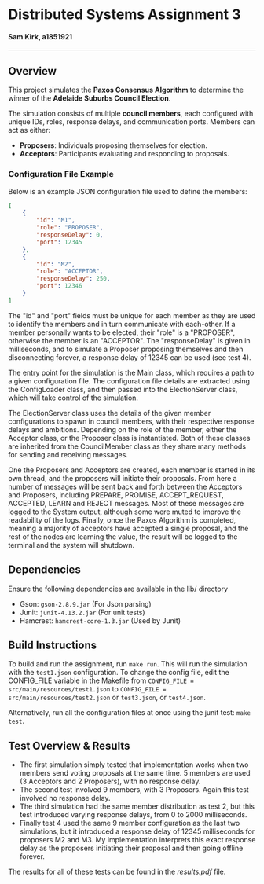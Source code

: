 # Distributed Systems Assignment 3
#### Sam Kirk, a1851921

---

## Overview

This project simulates the **Paxos Consensus Algorithm** to determine the winner of the **Adelaide Suburbs Council Election**.

The simulation consists of multiple **council members**, each configured with unique IDs, roles, response delays, and communication ports. Members can act as either:
- **Proposers**: Individuals proposing themselves for election.
- **Acceptors**: Participants evaluating and responding to proposals.

### Configuration File Example
Below is an example JSON configuration file used to define the members:

```json
[
    {
        "id": "M1",
        "role": "PROPOSER",
        "responseDelay": 0,
        "port": 12345
    },
    {
        "id": "M2",
        "role": "ACCEPTOR",
        "responseDelay": 250,
        "port": 12346
    }
]
```

The "id" and "port" fields must be unique for each member as they are used to identify the members and in turn communicate with each-other. If a member personally wants to be elected, their "role" is a "PROPOSER", otherwise the member is an "ACCEPTOR". The "responseDelay" is given in milliseconds, and to simulate a Proposer proposing themselves and then disconnecting forever, a response delay of 12345  can be used (see test 4). 

The entry point for the simulation is the Main class, which requires a path to a given configuration file. The configuration file details are extracted using the ConfigLoader class, and then passed into the ElectionServer class, which will take control of the simulation. 

The ElectionServer class uses the details of the given member configurations to spawn in council members, with their respective response delays and ambitions. Depending on the role of the member, either the Acceptor class, or the Proposer class is instantiated. Both of these classes are inherited from the CouncilMember class as they share many methods for sending and receiving messages. 

One the Proposers and Acceptors are created, each member is started in its own thread, and the proposers will initiate their proposals. From here a number of messages will be sent back and forth between the Acceptors and Proposers, including PREPARE, PROMISE, ACCEPT_REQUEST, ACCEPTED, LEARN and REJECT messages. Most of these messages are logged to the System output, although some were muted to improve the readability of the logs. Finally, once the Paxos Algorithm is completed, meaning a majority of acceptors have accepted a single proposal, and the rest of the nodes are learning the value, the result will be logged to the terminal and the system will shutdown.  

## Dependencies 
Ensure the following dependencies are available in the lib/ directory
* Gson: `gson-2.8.9.jar` (For Json parsing)
* Junit: `junit-4.13.2.jar` (For unit tests)
* Hamcrest: `hamcrest-core-1.3.jar` (Used by Junit)

## Build Instructions 
To build and run the assignment, run 
`make run`. This will run the simulation with the `test1.json` configuration. To change the config file, edit the CONFIG_FILE variable in the Makefile from `CONFIG_FILE = src/main/resources/test1.json` to `CONFIG_FILE = src/main/resources/test2.json` or `test3.json`, or `test4.json`.

Alternatively, run all the configuration files at once using the junit test: `make test`.

## Test Overview \& Results 
* The first simulation simply tested that implementation works when two members send voting proposals at the same time. 5 members are used (3 Acceptors and 2 Proposers), with no response delay. 
* The second test involved 9 members, with 3 Proposers. Again this test involved no response delay.
* The third simulation had the same member distribution as test 2, but this test introduced varying response delays, from 0 to 2000 milliseconds. 
* Finally test 4 used the same 9 member configuration as the last two simulations, but it introduced a response delay of 12345 milliseconds for proposers M2 and M3. My implementation interprets this exact response delay as the proposers initiating their proposal and then going offline forever. 

The results for all of these tests can be found in the *results.pdf* file.  


